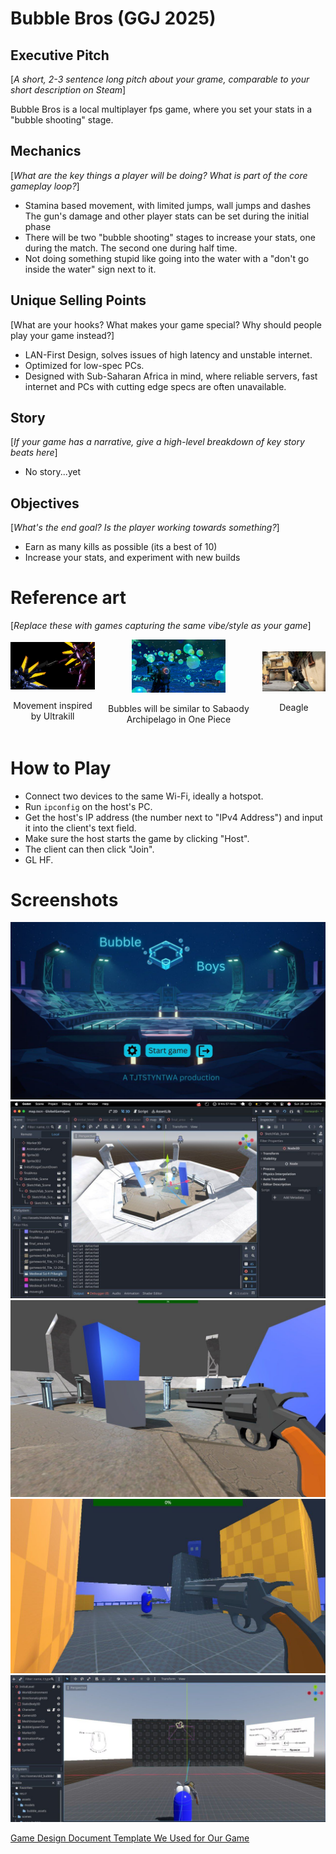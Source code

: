 # Bubble Bros (GGJ 2025)
## Executive Pitch
[*A short, 2-3 sentence long pitch about your grame, comparable to your short description on Steam*]

Bubble Bros is a local multiplayer fps game, where you set your stats in a "bubble shooting" stage.
## Mechanics
[*What are the key things a player will be doing? What is part of the core gameplay loop?*]
* Stamina based movement, with limited jumps, wall jumps and dashes
The gun's damage and other player stats can be set during the initial phase
* There will be two "bubble shooting" stages to increase your stats, one during the match. The second one during half time.
* Not doing something stupid like going into the water with a "don't go inside the water" sign next to it.
## Unique Selling Points
[What are your hooks? What makes your game special? Why should people play your game instead?]
* LAN-First Design, solves issues of high latency and unstable internet.
* Optimized for low-spec PCs.
* Designed with Sub-Saharan Africa in mind, where reliable servers, fast internet and PCs with cutting edge specs are often unavailable.
## Story
[*If your game has a narrative, give a high-level breakdown of key story beats here*]
* No story...yet
## Objectives
[*What's the end goal? Is the player working towards something?*]
* Earn as many kills as possible (its a best of 10)
* Increase your stats, and experiment with new builds
# Reference art
[*Replace these with games capturing the same vibe/style as your game*]
<div style="display: flex; flex-direction: row; justify-content: space-around; align-items: center;">
    <div style="text-align: center;">
        <img src="reference_art/ultra_kill.png" alt="Ultrakill" style="width: 150px;"/>
        <p>Movement inspired by Ultrakill</p>
    </div>
    <div style="text-align: center;">
        <img src="reference_art/bubbles.png" alt="Bubbles" style="width:150px;"/>
        <p>Bubbles will be similar to Sabaody Archipelago in One Piece</p>
    </div>
    <div style="text-align: center;">
        <img src="reference_art/deagle.png" alt="Deagle" style="width:150px;"/>
        <p>Deagle</p>
    </div>
</div>


# How to Play
- Connect two devices to the same Wi-Fi, ideally a hotspot.
- Run `ipconfig` on the host's PC.
- Get the host's IP address (the number next to "IPv4 Address") and input it into the client's text field.
- Make sure the host starts the game by clicking "Host".
- The client can then click "Join".
- GL HF.

# Screenshots
![alt text](screenshots/photo_2025-01-27_06-42-20.jpg)![alt text](screenshots/photo_2025-01-27_06-42-22.jpg)![alt text](screenshots/photo_2025-01-27_06-42-23.jpg) ![alt text](screenshots/photo_2025-01-27_06-42-25.jpg) ![alt text](screenshots/photo_2025-01-27_06-42-27.jpg)


[Game Design Document Template We Used for Our Game](https://youtu.be/xUo0rL2c_LQ?si=-42V7zEGyIX9KOd7)